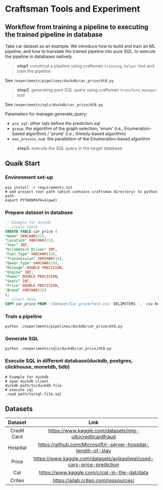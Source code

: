 # Craftsman Tools and Experiment


## Workflow from training a pipeline to executing the trained pipeline in database

Take car dataset as an example. We introduce how to build and train an ML pipeline, and how to translate the trained
pipeline into pure SQL, to execute the pipeline in databases natively.

>**step1**: constrcut a pipeline using craftsman `training_helper` tool and train the pipeline
>
 See `/experiments/pipelines/duckdb/car_price/dt8.py`
>**step2**: generating pure SQL query using craftsman `transform_manager` tool
>
See `/experiments/sqls/duckdb/car_price/dt8.py`

Parameters for manager.generate_query:
- `pre_sql`: other sqls before the prediction sql
- `group`: the algorithm of the graph selection, 'enum' (i.e., Enumeration-based algorithm) / 'prune' (i.e., Greedy-based algorithm)
- `max_process_num`: the parallelism of the Enumeration-based algorithm
<!-- >**step3**: create table of dataset in database, and insert test data -->
>
>**step3**: execute the SQL query in the target database



## Quaik Start

### Environment set-up
```shell
pip install -r requirements.txt
# add project root path (which contains craftsman directory) to python path
export PYTHONPATH=$(pwd)
```

### Prepare dataset in database
```sql
-- Example for duckdb
-- create table
CREATE TABLE car_price (
"Name" VARCHAR(25),
"Location" VARCHAR(15),
"Year" INT,
"Kilometers_Driven" INT,
"Fuel_Type" VARCHAR(10),
"Transmission" VARCHAR(10),
"Owner_Type" VARCHAR(20),
"Mileage" DOUBLE PRECISION,
"Engine" INT,
"Power" DOUBLE PRECISION,
"Seats" INT,
"Price" DOUBLE PRECISION,
"Brand" VARCHAR(25)
);
-- insert data
COPY car_price FROM '/dataset/Car_price/test.csv' DELIMITERS ',' csv header;
```

### Train a pipeline
```shell
python ./experiments/pipelines/duckdb/car_price/dt8.py
```

### Generate SQL
```shell
python ./experiments/sqls/duckdb/car_price/dt8.py
```

### Execute SQL in different database(duckdb, postgres, clickhouse, monetdb, tidb)
```shell
# Example for duckdb
# open duckdb client
duckdb path/to/duckdb-file
# execute sql
.read path/to/sql-file.sql
```

## Datasets

| Dataset | Link |
|:---:|:---:|
| Credit Card | https://www.kaggle.com/datasets/mlg-ulb/creditcardfraud |
| Hospital | https://github.com/Microsoft/r-server-hospital-length-of-stay |
| Price | https://www.kaggle.com/datasets/avikasliwal/used-cars-price-prediction |
| Cat | https://www.kaggle.com/c/cat-in-the-dat/data |
| Criteo | https://ailab.criteo.com/ressources/ |